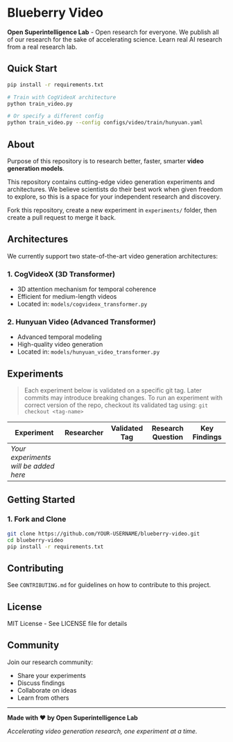 # Blueberry Video

**Open Superintelligence Lab** - Open research for everyone. We publish all of our research for the sake of accelerating science. Learn real AI research from a real research lab.

## Quick Start

```bash
pip install -r requirements.txt

# Train with CogVideoX architecture
python train_video.py

# Or specify a different config
python train_video.py --config configs/video/train/hunyuan.yaml
```

## About

Purpose of this repository is to research better, faster, smarter **video generation models**.

This repository contains cutting-edge video generation experiments and architectures. We believe scientists do their best work when given freedom to explore, so this is a space for your independent research and discovery.

Fork this repository, create a new experiment in `experiments/` folder, then create a pull request to merge it back.

## Architectures

We currently support two state-of-the-art video generation architectures:

### 1. **CogVideoX** (3D Transformer)
- 3D attention mechanism for temporal coherence
- Efficient for medium-length videos
- Located in: `models/cogvideox_transformer.py`

### 2. **Hunyuan Video** (Advanced Transformer)
- Advanced temporal modeling
- High-quality video generation
- Located in: `models/hunyuan_video_transformer.py`

## Experiments

> Each experiment below is validated on a specific git tag. Later commits may introduce breaking changes. To run an experiment with correct version of the repo, checkout its validated tag using: `git checkout <tag-name>`

| Experiment | Researcher | Validated Tag | Research Question | Key Findings |
|------------|-----------|---------------|-------------------|--------------|
| _Your experiments will be added here_ | | | | |

## Getting Started

### 1. Fork and Clone

```bash
git clone https://github.com/YOUR-USERNAME/blueberry-video.git
cd blueberry-video
pip install -r requirements.txt
```

## Contributing

See `CONTRIBUTING.md` for guidelines on how to contribute to this project.

## License

MIT License - See LICENSE file for details

## Community

Join our research community:
- Share your experiments
- Discuss findings
- Collaborate on ideas
- Learn from others

---

**Made with ❤️ by Open Superintelligence Lab**

*Accelerating video generation research, one experiment at a time.*
